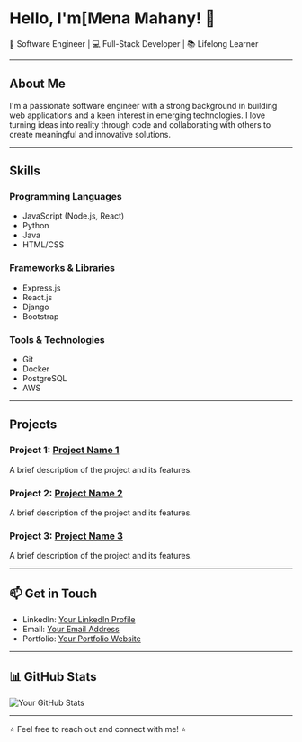# Hello, I'm[Mena Mahany! 👋

🚀 Software Engineer | 💻 Full-Stack Developer | 📚 Lifelong Learner

---

## About Me

I'm a passionate software engineer with a strong background in building web applications and a keen interest in emerging technologies. I love turning ideas into reality through code and collaborating with others to create meaningful and innovative solutions.

---

## Skills

### Programming Languages
- JavaScript (Node.js, React)
- Python
- Java
- HTML/CSS

### Frameworks & Libraries
- Express.js
- React.js
- Django
- Bootstrap

### Tools & Technologies
- Git
- Docker
- PostgreSQL
- AWS

---

## Projects

### Project 1: [Project Name 1](#)
A brief description of the project and its features.

### Project 2: [Project Name 2](#)
A brief description of the project and its features.

### Project 3: [Project Name 3](#)
A brief description of the project and its features.

---

## 📫 Get in Touch

- LinkedIn: [Your LinkedIn Profile](#)
- Email: [Your Email Address](mailto:youremail@example.com)
- Portfolio: [Your Portfolio Website](#)

---

## 📊 GitHub Stats

![Your GitHub Stats](https://github-readme-stats.vercel.app/api?username=M-mahany&show_icons=true&theme=radical)

---

⭐️ Feel free to reach out and connect with me! ⭐️
